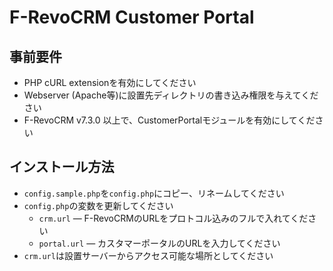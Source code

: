 # F-RevoCRM Customer Portal

## 事前要件

* PHP cURL extensionを有効にしてください
* Webserver (Apache等)に設置先ディレクトリの書き込み権限を与えてください 
* F-RevoCRM v7.3.0 以上で、CustomerPortalモジュールを有効にしてください

## インストール方法

* `config.sample.php`を`config.php`にコピー、リネームしてください
* `config.php`の変数を更新してください
    * `crm.url` — F-RevoCRMのURLをプロトコル込みのフルで入れてください
    * `portal.url` — カスタマーポータルのURLを入力してください
* `crm.url`は設置サーバーからアクセス可能な場所としてください

